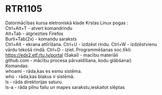 # RTR1105
Datormācības kursa eletroniskā klade
Krstas Linux pogas :   
Ctrl+Alt+T - atvert komandrindu  
Alt+Tab - atgriezties Firefox  
Burti+Tab(2x) - komandu saraksts  
Ctrl+Alt - ekrana attīrīšana. 
Ctrl+U - izdzēst rindu. 
Ctrl+W - izdzēstvienu vārdu tekošā rindā. 
Ctrl+D - iziet. 
Programmēšanas soc.tīkli:  
https://edx2.etf.rtu.lv/portal (Sakai) - macību materiāli  
github.com - mācību procesa pārvaldīšana, kodu glābšanai)  
Komandas:  
whoami - rāda,kas es esmu sistēma.   
who - rāda,kas blakus ir sistēmā.   
ls - rāda direktorijas saturu.     
ls-a - rāda pilnu failu un mapes sarakstu,ieskaitot slēptas   

